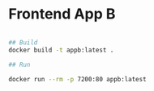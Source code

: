 # Frontend App B

```sh

## Build
docker build -t appb:latest .

## Run

docker run --rm -p 7200:80 appb:latest

```
